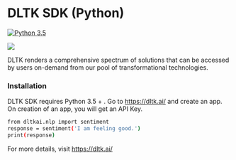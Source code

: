 # DLTK SDK (Python)
[![Python 3.5](https://img.shields.io/badge/python-3.5-blue.svg)](https://www.python.org/downloads/release/python-350/)


[![](https://github.com/dltk-ai/dltkai-sdk/blob/master/python/dltk.png)](https://dltk.ai/)

DLTK renders a comprehensive spectrum of solutions that can be accessed by users on-demand from our pool of transformational technologies.

### Installation

DLTK SDK requires Python 3.5 + . Go to https://dltk.ai/ and create an app. On creation of an app, you will get an API Key.

```sh
from dltkai.nlp import sentiment
response = sentiment('I am feeling good.')
print(response)
```

For more details, visit https://dltk.ai/
